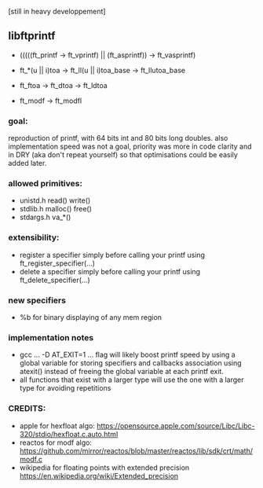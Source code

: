[still in heavy developpement]

## libftprintf
* (((((ft_printf -> ft_vprintf) || (ft_asprintf)) ->  ft_vasprintf)

* ft_*(u || i)toa -> ft_ll(u || i)toa_base -> ft_llutoa_base
* ft_ftoa -> ft_dtoa -> ft_ldtoa 
* ft_modf -> ft_modfl 

### goal: 

reproduction of printf, with 64 bits int and 80 bits long doubles.
also implementation speed was not a goal, priority was more in code clarity and in DRY (aka don't repeat yourself) so that optimisations could be easily added later.

### allowed primitives:
* unistd.h    read()      write()
* stdlib.h    malloc()    free()
* stdargs.h   va_*()

### extensibility:

* register a specifier simply before calling your printf using ft_register_specifier(...)
* delete a specifier simply before calling your printf using ft_delete_specifier(...)

### new specifiers
* %b for binary displaying of any mem region

### implementation notes
* gcc ... -D AT_EXIT=1 ... flag will likely boost printf speed by using a global variable for storing specifiers and callbacks association using atexit() instead of freeing the global variable at each printf exit.
* all functions that exist with a larger type will use the one with a larger type for avoiding repetitions 

### CREDITS:

- apple for hexfloat algo: https://opensource.apple.com/source/Libc/Libc-320/stdio/hexfloat.c.auto.html
- reactos for modf algo: https://github.com/mirror/reactos/blob/master/reactos/lib/sdk/crt/math/modf.c
- wikipedia for floating points with extended precision https://en.wikipedia.org/wiki/Extended_precision
